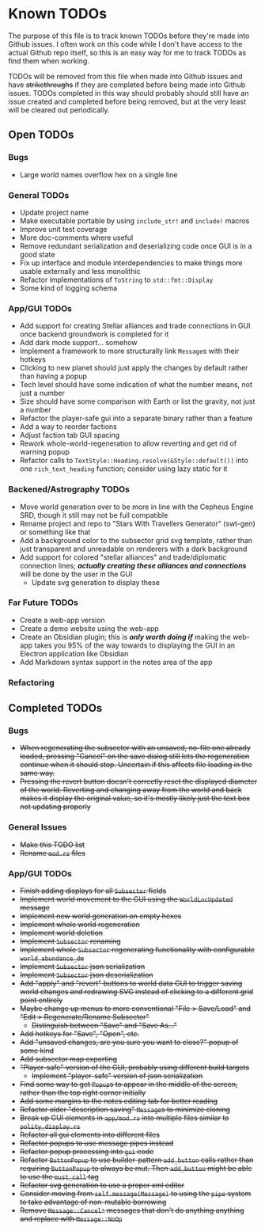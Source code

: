 # Known TODOs

The purpose of this file is to track known TODOs before they're made into Github issues.
I often work on this code while I don't have access to the actual Github repo itself, so this is an easy way for me to track TODOs as find them when working.

TODOs will be removed from this file when made into Github issues and have ~~strikethroughs~~ if they are completed before being made into Github issues.
TODOs completed in this way should probably should still have an issue created and completed before being removed, but at the very least will be cleared out periodically.

## Open TODOs

### Bugs
- Large world names overflow hex on a single line

### General TODOs
- Update project name
- Make executable portable by using `include_str!` and `include!` macros
- Improve unit test coverage
- More doc-comments where useful
- Remove redundant serialization and deserializing code once GUI is in a good state
- Fix up interface and module interdependencies to make things more usable externally and less monolithic
- Refactor implementations of `ToString` to `std::fmt::Display`
- Some kind of logging schema

### App/GUI TODOs
- Add support for creating Stellar alliances and trade connections in GUI once backend groundwork is completed for it
- Add dark mode support... somehow
- Implement a framework to more structurally link `Message`s with their hotkeys
- Clicking to new planet should just apply the changes by default rather than having a popup
- Tech level should have some indication of what the number means, not just a number
- Size should have some comparison with Earth or list the gravity, not just a number
- Refactor the player-safe gui into a separate binary rather than a feature
- Add a way to reorder factions
- Adjust faction tab GUI spacing
- Rework whole-world-regeneration to allow reverting and get rid of warning popup
- Refactor calls to `TextStyle::Heading.resolve(&Style::default())` into one `rich_text_heading` function; consider using lazy static for it

### Backened/Astrography TODOs
- Move world generation over to be more in line with the Cepheus Engine SRD, though it still may not be full compatible
- Rename project and repo to "Stars With Travellers Generator" (swt-gen) or something like that
- Add a background color to the subsector grid svg template, rather than just transparent and unreadable on renderers with a dark background
- Add support for colored "stellar alliances" and trade/diplomatic connection lines; ***actually creating these alliances and connections*** will be done by the user in the GUI
    - Update svg generation to display these

### Far Future TODOs
- Create a web-app version
- Create a demo website using the web-app
- Create an Obsidian plugin; this is ***only worth doing if*** making the web-app takes you 95% of the way towards to displaying the GUI in an Electron application like Obsidian
- Add Markdown syntax support in the notes area of the app

### Refactoring


## Completed TODOs

### Bugs
- ~~When regenerating the subsector with an unsaved, no-file one already loaded, pressing "Cancel" on the save dialog still lets the regeneration continue when it should stop. Uncertain if this affects file loading in the same way.~~
- ~~Pressing the revert button doesn't correctly reset the displayed diameter of the world. Reverting and changing away from the world and back makes it display the original value, so it's mostly likely just the text box not updating properly~~

### General Issues
- ~~Make this TODO list~~
- ~~Rename `mod.rs` files~~

### App/GUI TODOs
- ~~Finish adding displays for all `Subsector` fields~~
- ~~Implement world movement to the GUI using the `WorldLocUpdated` message~~
- ~~Implement new world generation on empty hexes~~
- ~~Implement whole world regeneration~~
- ~~Implement world deletion~~
- ~~Implement `Subsector` renaming~~
- ~~Implement whole `Subsector` regenerating functionality with configurable `world_abundance_dm`~~
- ~~Implement `Subsector` json serialization~~
- ~~Implement `Subsector` json deserialization~~
- ~~Add "apply" and "revert" buttons to world data GUI to trigger saving world changes and redrawing SVG instead of clicking to a different grid point entirely~~
- ~~Maybe change up menus to more conventional "File > Save/Load" and "Edit > Regenerate/Rename Subsector"~~
    - ~~Distinguish between "Save" and "Save As..."~~
- ~~Add hotkeys for "Save", "Open", etc.~~
- ~~Add "unsaved changes, are you sure you want to close?" popup of some kind~~
- ~~Add subsector map exporting~~
- ~~"Player-safe" version of the GUI, probably using different build targets~~
    - ~~Implement "player-safe" version of json serialization~~
- ~~Find some way to get `Popup`s to appear in the middle of the screen, rather than the top right corner initially~~
- ~~Add some margins to the notes editing tab for better reading~~
- ~~Refactor older "description saving" `Message`s to minimize cloning~~
- ~~Break up GUI elements in `app/mod.rs` into multiple files similar to `polity_display.rs`~~
- ~~Refactor all gui elements into different files~~
- ~~Refactor popups to use message pipes instead~~
- ~~Refactor popup processing into `gui` code~~
- ~~Refactor `ButtonPopup` to use builder-pattern `add_button` calls rather than requiring `ButtonPopup` to always be mut. Then `add_button` might be able to use the `must_call` tag~~
- ~~Refactor svg generation to use a proper xml editor~~
- ~~Consider moving from `self.message(Message)` to using the `pipe` system to take advantage of non-mutable borrowing~~
- ~~Remove `Message::Cancel*` messages that don't do anything anything and replace with `Message::NoOp`~~
